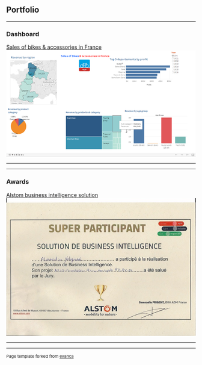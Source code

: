 ## Portfolio

---

### Dashboard

[Sales of bikes & accessories in France](https://public.tableau.com/views/BikesalesinFrance/Dashboard1?:language=en&:display_count=y&publish=yes&:origin=viz_share_link)
<img src="images/githubvelos.png?raw=true"/>

---


---

### Awards

[Alstom business intelligence solution](/sample_page)
<img src="images/alstom.jpg?raw=true"/>



---



---
<p style="font-size:11px">Page template forked from <a href="https://github.com/evanca/quick-portfolio">evanca</a></p>
<!-- Remove above link if you don't want to attibute -->
